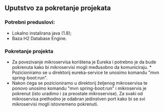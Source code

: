 ## Uputstvo za pokretanje projekata

### Potrebni preduslovi:

* Lokalno instalirana java (1.8);
* Baza H2 Database Engine.

### Pokretanje projekta

* Za povezivanje mikroservisa korištena je Eureka i potrebno je da bude pokrenuta kako bi mikroservisi mogli međusobno da komuniciraju.    * Pozicioniramo se u direktorij eureka-service te unosimo komandu "mvn spring-boot:run". 
* Nakon ćega se pozicioniramo u direktorij željenog mikroservisa te ponovo unosimo komandu "mvn spring-boot:run" i mikroservis je pokrenut (isto uradimo i za preostale mikroservise). Za svaki od mikroservisa prethodno je odabran jedinstven port kako bi se svi mikroservisi mogli istovremeno pokrenuti.
